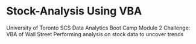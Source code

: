 # Stock-Analysis Using VBA
University of Toronto SCS Data Analytics Boot Camp Module 2 Challenge: VBA of Wall Street
Performing analysis on stock data to uncover trends
